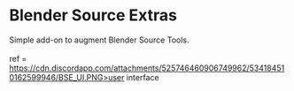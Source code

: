 # Blender Source Extras
Simple add-on to augment Blender Source Tools.<br>
<br>
<img>ref = https://cdn.discordapp.com/attachments/525746460906749962/534184510162599946/BSE_UI.PNG>user interface</img>
